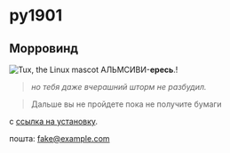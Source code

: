 # py1901

## Морровинд 
![Tux, the Linux mascot](https://i.pinimg.com/originals/1b/81/0c/1b810c7740a23aab2740985434c9d882.jpg)
АЛЬМСИВИ-**ересь**.!

> *но тебя даже *вчерашний шторм* не разбудил.*


> Дальше вы не пройдете пока не получите бумаги

с [ссылка на установку](https://brotorrent.net/).

пошта: <fake@example.com>


